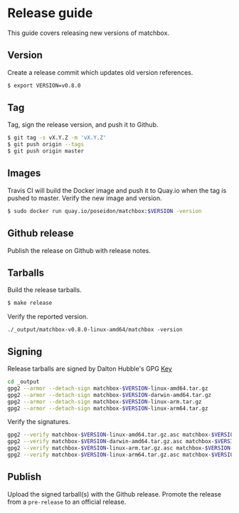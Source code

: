 
# Release guide

This guide covers releasing new versions of matchbox.

## Version

Create a release commit which updates old version references.

```sh
$ export VERSION=v0.8.0
```

## Tag

Tag, sign the release version, and push it to Github.

```sh
$ git tag -s vX.Y.Z -m 'vX.Y.Z'
$ git push origin --tags
$ git push origin master
```

## Images

Travis CI will build the Docker image and push it to Quay.io when the tag is pushed to master. Verify the new image and version.

```sh
$ sudo docker run quay.io/poseidon/matchbox:$VERSION -version
```

## Github release

Publish the release on Github with release notes.

## Tarballs

Build the release tarballs.

```sh
$ make release
```

Verify the reported version.

```
./_output/matchbox-v0.8.0-linux-amd64/matchbox -version
```

## Signing

Release tarballs are signed by Dalton Hubble's GPG [Key](/docs/deployment.md#download)

```sh
cd _output
gpg2 --armor --detach-sign matchbox-$VERSION-linux-amd64.tar.gz
gpg2 --armor --detach-sign matchbox-$VERSION-darwin-amd64.tar.gz
gpg2 --armor --detach-sign matchbox-$VERSION-linux-arm.tar.gz
gpg2 --armor --detach-sign matchbox-$VERSION-linux-arm64.tar.gz
```

Verify the signatures.

```sh
gpg2 --verify matchbox-$VERSION-linux-amd64.tar.gz.asc matchbox-$VERSION-linux-amd64.tar.gz
gpg2 --verify matchbox-$VERSION-darwin-amd64.tar.gz.asc matchbox-$VERSION-darwin-amd64.tar.gz
gpg2 --verify matchbox-$VERSION-linux-arm.tar.gz.asc matchbox-$VERSION-linux-arm.tar.gz
gpg2 --verify matchbox-$VERSION-linux-arm64.tar.gz.asc matchbox-$VERSION-linux-arm64.tar.gz
```

## Publish

Upload the signed tarball(s) with the Github release. Promote the release from a `pre-release` to an official release.
